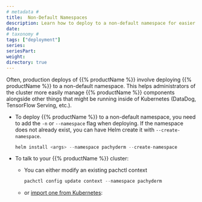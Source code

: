 ```yaml
---
# metadata # 
title:  Non-Default Namespaces
description: Learn how to deploy to a non-default namespace for easier admin management.
date: 
# taxonomy #
tags: ["deployment"]
series:
seriesPart:
weight: 
directory: true 
--- 
```


Often, production deploys of {{% productName %}} involve deploying {{% productName %}} to a non-default namespace. This helps administrators of the cluster more easily manage {{% productName %}} components alongside other things that might be running inside of Kubernetes (DataDog, TensorFlow Serving, etc.).

* To deploy {{% productName %}} to a non-default namespace, 
you need to add the `-n` or `--namespace` flag when deploying. 
    If the namespace does not already exist, 
    you can have Helm create it with `--create-namespace`.


    ```s
    helm install <args> --namespace pachyderm --create-namespace
    ```

* To talk to your {{% productName %}} cluster:

    - You can either modify an existing pachctl context
        ```s
        pachctl config update context --namespace pachyderm
        ```

    - or [import one from Kubernetes](/{{%release%}}/set-up/import-kubernetes-context/):
